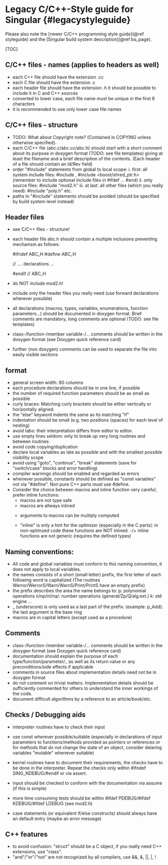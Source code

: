 Legacy C/C++-Style guide for Singular {#legacystyleguide}
=====================================

Please also note the [newer C/C++ programming style guide](@ref styleguide)
and the [Singular build system description](@ref bs_page).

[TOC]


## C/C++ files - names (applies to headers as well)
  - each C++ file should have the extension .cc
  - each C file should have the extension .c
  - each header file should have the extension .h
    it should be possible to include it in C and C++ sources
  - converted to lower case, each file name must be unique in the
    first 8 characters
  - it is recommended to use only lower case file names

## C/C++ files - structure
  - TODO: What about Copyright note?
    (Contained in COPYING unless otherwise specified).
  - each C/C++ file (abc.c/abc.cc/abc.h) should start with a short comment
    about its purpose in doxygen format (TODO: see file templates) giving
    at least the filename and a brief description of the contents.
    (Each header of a file should contain an Id/Rev field)
  - order "#include" statements from global to local scope:
      i. first: all system include files:
        #include <iostream>, #include <boost/shred_ptr.h>
       (remember to include optional include files in #ifdef ... #end)
     ii. only source files: #include "mod2.h"
    iii. at last: all other files (which you really need):
        #include "poly.h" etc.
  - paths in "#include" statements should be avoided (should be specified by
    build system level instead)

## Header files
  - see C/C++ files - structure!
  - each header file abc.h should contain a multiple inclusions preventing
    mechanism as follows:

    #ifndef ABC_H
    #define ABC_H

    // .... declarations ...

    #endif // ABC_H

  - do NOT include mod2.h!
  - include only the header files you really need
    (use forward declarations wherever possible)
  - all declarations (macros, types, variables, enumerations, function
    parameters...) should be documented in doxygen format. Brief comments are
    mandatory, long comments are optional (TODO: see file templates)
  - class-/function-/member variable-/... comments should be written in the
    doxygen format (see Doxygen quick reference card)
  - further (non doxygen) comments can be used to separate the file into easily
    visible sections

## format
  - general screen width: 80 columns
  - each procedure declarations should be in one line, if possible
  - the number of required function parameters should be as small as possible
  - curly braces: Matching curly brackets should be either vertically
    or horizontally aligned.
  - the "else" keyword indents the same as its matching "if"
  - indentation should be small
    (e.g. two positions (spaces) for each level of nesting)
  - avoid tabs: their interpretation differs from editor to editor.
  - use empty lines seldom: only to break up very long routines and between
    routines
  - avoid code copying/duplication
  - declare local variables as late as possible and with the smallest possible
    visibility scope
  - avoid using "goto", "continue", "break" statements
    (save for "switch/case" blocks and error handling)
  - compiler warnings should be enabled and regarded as errors
  - whenever possible, constants should be defined as "const variables"
    not via "#define".
    Non pure C++ parts must use #define.
  - Consider the choice between macros and inline function very careful,
    prefer inline functions:
    - macros are not type safe
    + macros are allways inlined
    - arguments to macros can be multiply computed

    - "inline" is only a hint for the optimizer (especially in the C parts):
      in non-optimzed code these functions are NOT inlined.
    -/+ inline functions are not generic (requires the defined types)

## Naming conventions:
  - All code and global variables must conform to this naming convention,
    it does not apply to local variables.
  - the names consists of a short (small letter) prefix,
    the first letter of each following word is capitalized
    (The routines Werror/WerrorS/Warn/WarnS/Print/PrintS have an empty prefix)
  - the prefix describes the area the name belongs to:
    p: polynomial operations
    n/np/nl/na/: number operations (general/Zp/Q/alg.ext.)
    k: std engine
    ...
  - _ (underscore) is only used as a last part of the prefix:
    (example: p_Add): the last argument is the base ring
  - macros are in capital letters (except used as a procedure)



## Comments
  - class-/function-/member variable-/... comments should be written in the
    doxygen format (see Doxygen quick reference card)
  - documentation should explain the purpose of each type/function/parameter/.,
    as well as its return value or any preconditions/side effects if applicable
  - comments in source files about implementation details need not be in
    doxygen format
  - do not comment on trivial matters. Implementation details should be
    sufficiently commented for others to understand the inner workings of the
    code.
  - document difficult algorithms by a reference to an article/book/etc.

## Checks / Debugging aids
  - interpreter routines have to check their input
  - use const wherever possible/suitable (especially in declarations of input
    parameters to functions/methods provided as pointers or references or for
    methods that do not change the state of an object, consider delaring
    variables "mutable" whenever suitable)

  - kernel routines have to document their requirements,
    the checks have to be done in the interpreter.
    Repeat the checks only within #ifndef SING_NDEBUG/#endif
    or via assert.
  - input should be checked to conform with the documentation via assume
    (if this is simple)
  - more time consuming tests should be within
    #ifdef PDEBUG/#ifdef KDEBUG/#ifdef LDEBUG
    (see mod2.h)
  - case statements (or equivalent if/else constructs)
    should always have an default entry
    (maybe an error message)

## C++ features
  - to avoid confusion: "struct" should be a C object,
    if you really need C++ extensions, use "class".
  - "and"/"or"/"not" are not recognized by all compilers, use &&, &, ||, |, !

